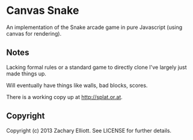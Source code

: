 # Canvas Snake

An implementation of the Snake arcade game in pure Javascript (using canvas for
rendering).

## Notes

Lacking formal rules or a standard game to directly clone I've largely just made
things up.

Will eventually have things like walls, bad blocks, scores.

There is a working copy up at http://splat.or.at.

## Copyright

Copyright (c) 2013 Zachary Elliott. See LICENSE for further details.
